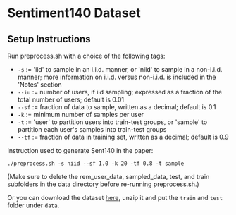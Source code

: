 # Sentiment140 Dataset

## Setup Instructions

Run preprocess.sh with a choice of the following tags:

- ```-s``` := 'iid' to sample in an i.i.d. manner, or 'niid' to sample in a non-i.i.d. manner; more information on i.i.d. versus non-i.i.d. is included in the 'Notes' section
- ```--iu``` := number of users, if iid sampling; expressed as a fraction of the total number of users; default is 0.01
- ```--sf``` := fraction of data to sample, written as a decimal; default is 0.1
- ```-k``` := minimum number of samples per user
- ```-t``` := 'user' to partition users into train-test groups, or 'sample' to partition each user's samples into train-test groups
- ```--tf``` := fraction of data in training set, written as a decimal; default is 0.9


Instruction used to generate Sent140 in the paper:

```
./preprocess.sh -s niid --sf 1.0 -k 20 -tf 0.8 -t sample
```


(Make sure to delete the rem_user_data, sampled_data, test, and train subfolders in the data directory before re-running preprocess.sh.)

Or you can download the dataset [here](https://drive.google.com/file/d/18bpvQ50qAqKFpbSNNWRUTQSdgooVD453/view?usp=sharing), unzip it and put the `train` and `test` folder under `data`.
